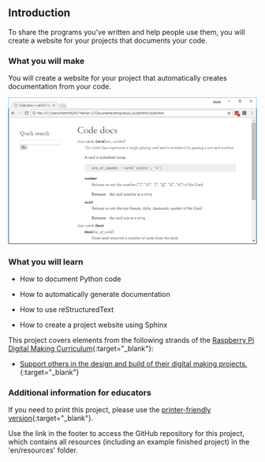 ## Introduction

To share the programs you've written and help people use them, you will create a website for your projects that documents your code.

### What you will make

You will create a website for your project that automatically creates documentation from your code.

![project website](images/project_website.PNG)

### What you will learn

+ How to document Python code

+ How to automatically generate documentation

+ How to use reStructuredText

+ How to create a project website using Sphinx

This project covers elements from the following strands of the [Raspberry Pi Digital Making Curriculum](http://rpf.io/curriculum){:target="_blank"}:

+ [Support others in the design and build of their digital making projects.](https://www.raspberrypi.org/curriculum/strand/developer){:target="_blank"}

### Additional information for educators

If you need to print this project, please use the [printer-friendly version](https://projects.raspberrypi.org/en/projects/documenting-your-code/print){:target="_blank"}.

Use the link in the footer to access the GitHub repository for this project, which contains all resources (including an example finished project) in the 'en/resources' folder.
